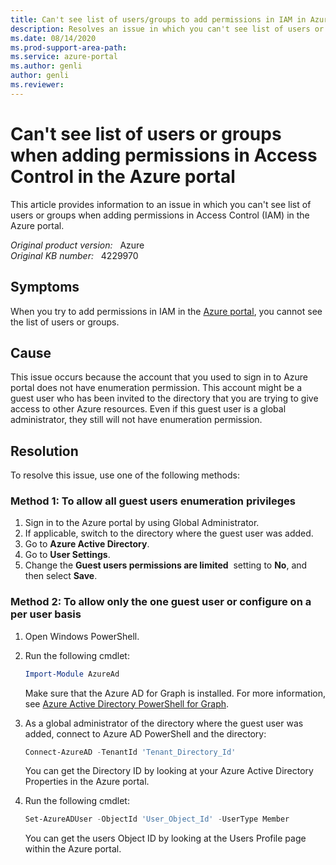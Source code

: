 ```yaml
---
title: Can't see list of users/groups to add permissions in IAM in Azure portal
description: Resolves an issue in which you can't see list of users or groups when adding permissions in Access Control (IAM) in the Azure portal.
ms.date: 08/14/2020
ms.prod-support-area-path: 
ms.service: azure-portal
ms.author: genli
author: genli
ms.reviewer: 
---
```

# Can't see list of users or groups when adding permissions in Access Control in the Azure portal

This article provides information to an issue in which you can't see list of users or groups when adding permissions in Access Control (IAM) in the Azure portal.

_Original product version:_ &nbsp; Azure  
_Original KB number:_ &nbsp; 4229970

## Symptoms

When you try to add permissions in IAM in the [Azure portal](https://portal.azure.com), you cannot see the list of users or groups.

## Cause

This issue occurs because the account that you used to sign in to Azure portal does not have enumeration permission. This account might be a guest user who has been invited to the directory that you are trying to give access to other Azure resources. Even if this guest user is a global administrator, they still will not have enumeration permission.

## Resolution

To resolve this issue, use one of the following methods: 

### Method 1: To allow all guest users enumeration privileges

1. Sign in to the Azure portal by using Global Administrator. 
2. If applicable, switch to the directory where the guest user was added. 
3. Go to **Azure Active Directory**. 
4. Go to **User Settings**. 
5. Change the **Guest users permissions are limited**  setting to **No**, and then select **Save**. 

### Method 2: To allow only the one guest user or configure on a per user basis

1. Open Windows PowerShell. 
2. Run the following cmdlet:

    ```powershell
    Import-Module AzureAd
    ```

     Make sure that the Azure AD for Graph is installed. For more information, see [Azure Active Directory PowerShell for Graph](https://docs.microsoft.com/powershell/azure/active-directory/install-adv2?view=azureadps-2.0&preserve-view=true).

3. As a global administrator of the directory where the guest user was added, connect to Azure AD PowerShell and the directory:

    ```powershell
    Connect-AzureAD -TenantId 'Tenant_Directory_Id'
    ```

    You can get the Directory ID by looking at your Azure Active Directory Properties in the Azure portal.

4. Run the following cmdlet:

    ```powershell
    Set-AzureADUser -ObjectId 'User_Object_Id' -UserType Member
    ```

    You can get the users Object ID by looking at the Users Profile page within the Azure portal. 

